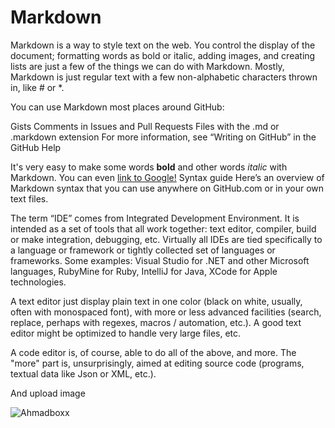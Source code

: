# Markdown
Markdown is a way to style text on the web. You control the display of the document; formatting words as bold or italic, adding images, and creating lists are just a few of the things we can do with Markdown. Mostly, Markdown is just regular text with a few non-alphabetic characters thrown in, like # or *.

You can use Markdown most places around GitHub:

Gists
Comments in Issues and Pull Requests
Files with the .md or .markdown extension
For more information, see “Writing on GitHub” in the GitHub Help

It's very easy to make some words **bold** and other words *italic* with Markdown. You can even [link to Google!](http://google.com)
Syntax guide
Here’s an overview of Markdown syntax that you can use anywhere on GitHub.com or in your own text files.

The term “IDE” comes from Integrated Development Environment. It is intended as a set of tools that all work together: text editor, compiler, build or make integration, debugging, etc. Virtually all IDEs are tied specifically to a language or framework or tightly collected set of languages or frameworks. Some examples: Visual Studio for .NET and other Microsoft languages, RubyMine for Ruby, IntelliJ for Java, XCode for Apple technologies.

A text editor just display plain text in one color (black on white, usually, often with monospaced font), with more or less advanced facilities (search, replace, perhaps with regexes, macros / automation, etc.). A good text editor might be optimized to handle very large files, etc.

A code editor is, of course, able to do all of the above, and more. The "more" part is, unsurprisingly, aimed at editing source code (programs, textual data like Json or XML, etc.).

And upload image

![Ahmadboxx](https://image.shutterstock.com/image-photo/beautiful-water-drop-on-dandelion-260nw-789676552.jpg)
